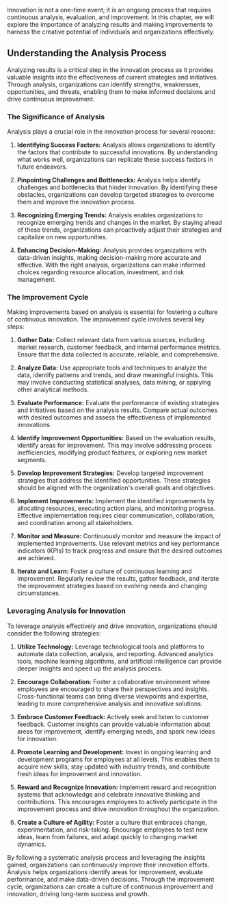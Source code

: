 
Innovation is not a one-time event; it is an ongoing process that requires continuous analysis, evaluation, and improvement. In this chapter, we will explore the importance of analyzing results and making improvements to harness the creative potential of individuals and organizations effectively.

Understanding the Analysis Process
----------------------------------

Analyzing results is a critical step in the innovation process as it provides valuable insights into the effectiveness of current strategies and initiatives. Through analysis, organizations can identify strengths, weaknesses, opportunities, and threats, enabling them to make informed decisions and drive continuous improvement.

### The Significance of Analysis

Analysis plays a crucial role in the innovation process for several reasons:

1. **Identifying Success Factors:** Analysis allows organizations to identify the factors that contribute to successful innovations. By understanding what works well, organizations can replicate these success factors in future endeavors.

2. **Pinpointing Challenges and Bottlenecks:** Analysis helps identify challenges and bottlenecks that hinder innovation. By identifying these obstacles, organizations can develop targeted strategies to overcome them and improve the innovation process.

3. **Recognizing Emerging Trends:** Analysis enables organizations to recognize emerging trends and changes in the market. By staying ahead of these trends, organizations can proactively adjust their strategies and capitalize on new opportunities.

4. **Enhancing Decision-Making:** Analysis provides organizations with data-driven insights, making decision-making more accurate and effective. With the right analysis, organizations can make informed choices regarding resource allocation, investment, and risk management.

### The Improvement Cycle

Making improvements based on analysis is essential for fostering a culture of continuous innovation. The improvement cycle involves several key steps:

1. **Gather Data:** Collect relevant data from various sources, including market research, customer feedback, and internal performance metrics. Ensure that the data collected is accurate, reliable, and comprehensive.

2. **Analyze Data:** Use appropriate tools and techniques to analyze the data, identify patterns and trends, and draw meaningful insights. This may involve conducting statistical analyses, data mining, or applying other analytical methods.

3. **Evaluate Performance:** Evaluate the performance of existing strategies and initiatives based on the analysis results. Compare actual outcomes with desired outcomes and assess the effectiveness of implemented innovations.

4. **Identify Improvement Opportunities:** Based on the evaluation results, identify areas for improvement. This may involve addressing process inefficiencies, modifying product features, or exploring new market segments.

5. **Develop Improvement Strategies:** Develop targeted improvement strategies that address the identified opportunities. These strategies should be aligned with the organization's overall goals and objectives.

6. **Implement Improvements:** Implement the identified improvements by allocating resources, executing action plans, and monitoring progress. Effective implementation requires clear communication, collaboration, and coordination among all stakeholders.

7. **Monitor and Measure:** Continuously monitor and measure the impact of implemented improvements. Use relevant metrics and key performance indicators (KPIs) to track progress and ensure that the desired outcomes are achieved.

8. **Iterate and Learn:** Foster a culture of continuous learning and improvement. Regularly review the results, gather feedback, and iterate the improvement strategies based on evolving needs and changing circumstances.

### Leveraging Analysis for Innovation

To leverage analysis effectively and drive innovation, organizations should consider the following strategies:

1. **Utilize Technology:** Leverage technological tools and platforms to automate data collection, analysis, and reporting. Advanced analytics tools, machine learning algorithms, and artificial intelligence can provide deeper insights and speed up the analysis process.

2. **Encourage Collaboration:** Foster a collaborative environment where employees are encouraged to share their perspectives and insights. Cross-functional teams can bring diverse viewpoints and expertise, leading to more comprehensive analysis and innovative solutions.

3. **Embrace Customer Feedback:** Actively seek and listen to customer feedback. Customer insights can provide valuable information about areas for improvement, identify emerging needs, and spark new ideas for innovation.

4. **Promote Learning and Development:** Invest in ongoing learning and development programs for employees at all levels. This enables them to acquire new skills, stay updated with industry trends, and contribute fresh ideas for improvement and innovation.

5. **Reward and Recognize Innovation:** Implement reward and recognition systems that acknowledge and celebrate innovative thinking and contributions. This encourages employees to actively participate in the improvement process and drive innovation throughout the organization.

6. **Create a Culture of Agility:** Foster a culture that embraces change, experimentation, and risk-taking. Encourage employees to test new ideas, learn from failures, and adapt quickly to changing market dynamics.

By following a systematic analysis process and leveraging the insights gained, organizations can continuously improve their innovation efforts. Analysis helps organizations identify areas for improvement, evaluate performance, and make data-driven decisions. Through the improvement cycle, organizations can create a culture of continuous improvement and innovation, driving long-term success and growth.
